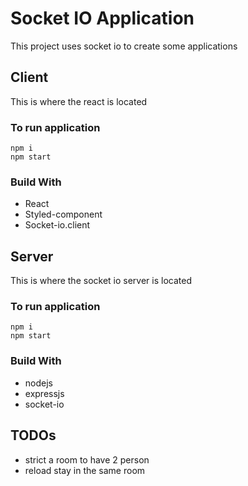 # Socket IO Application

This project uses socket io to create some applications

## Client

This is where the react is located

### To run application

```
npm i
npm start
```

### Build With

- React
- Styled-component
- Socket-io.client

## Server

This is where the socket io server is located

### To run application

```
npm i
npm start
```

### Build With

- nodejs
- expressjs
- socket-io

## TODOs

- strict a room to have 2 person
- reload stay in the same room
